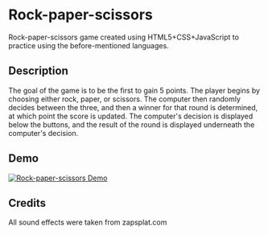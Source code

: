 # Rock-paper-scissors 

Rock-paper-scissors game created using HTML5+CSS+JavaScript to practice using the before-mentioned languages.

## Description
The goal of the game is to be the first to gain 5 points. The player begins by choosing either rock, paper, or scissors. The computer then randomly decides between the three, and then a winner for that round is determined, at which point the score is updated. The computer's decision is displayed below the buttons, and the result of the round is displayed underneath the computer's decision.

## Demo

[![Rock-paper-scissors Demo](http://img.youtube.com/vi/pu7lHcddX7c/0.jpg)](http://www.youtube.com/watch?v=pu7lHcddX7c "rock paper scissors demo") <br />



## Credits
All sound effects were taken from zapsplat.com
